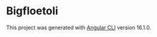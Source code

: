 # Bigfloetoli

This project was generated with [Angular CLI](https://github.com/angular/angular-cli) version 16.1.0.
